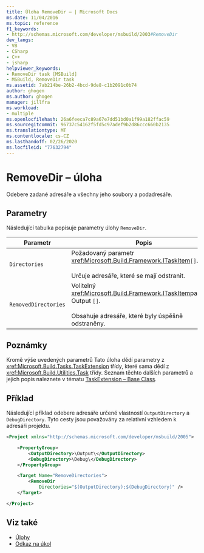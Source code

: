 ```yaml
---
title: Úloha RemoveDir – | Microsoft Docs
ms.date: 11/04/2016
ms.topic: reference
f1_keywords:
- http://schemas.microsoft.com/developer/msbuild/2003#RemoveDir
dev_langs:
- VB
- CSharp
- C++
- jsharp
helpviewer_keywords:
- RemoveDir task [MSBuild]
- MSBuild, RemoveDir task
ms.assetid: 7ab214be-26b2-4bcd-9de8-c1b2091c0b74
author: ghogen
ms.author: ghogen
manager: jillfra
ms.workload:
- multiple
ms.openlocfilehash: 26a6feeca7c89a67e7dd51bd0a1f99a182ffac59
ms.sourcegitcommit: 96737c54162f5fd5c97adef9b2d86ccc660b2135
ms.translationtype: MT
ms.contentlocale: cs-CZ
ms.lasthandoff: 02/26/2020
ms.locfileid: "77632794"
---
```

# <a name="removedir-task"></a>RemoveDir – úloha

Odebere zadané adresáře a všechny jeho soubory a podadresáře.

## <a name="parameters"></a>Parametry

 Následující tabulka popisuje parametry úlohy `RemoveDir`.

|Parametr|Popis|
|---------------|-----------------|
|`Directories`|Požadovaný parametr <xref:Microsoft.Build.Framework.ITaskItem>`[]`.<br /><br /> Určuje adresáře, které se mají odstranit.|
|`RemovedDirectories`|Volitelný <xref:Microsoft.Build.Framework.ITaskItem>parametr Output `[]`.<br /><br /> Obsahuje adresáře, které byly úspěšně odstraněny.|

## <a name="remarks"></a>Poznámky

 Kromě výše uvedených parametrů Tato úloha dědí parametry z <xref:Microsoft.Build.Tasks.TaskExtension> třídy, které sama dědí z <xref:Microsoft.Build.Utilities.Task> třídy. Seznam těchto dalších parametrů a jejich popis naleznete v tématu [TaskExtension – Base Class](../msbuild/taskextension-base-class.md).

## <a name="example"></a>Příklad

 Následující příklad odebere adresáře určené vlastností `OutputDirectory` a `DebugDirectory`. Tyto cesty jsou považovány za relativní vzhledem k adresáři projektu.

```xml
<Project xmlns="http://schemas.microsoft.com/developer/msbuild/2005">

    <PropertyGroup>
        <OutputDirectory>\Output\</OutputDirectory>
        <DebugDirectory>\Debug\</DebugDirectory>
    </PropertyGroup>

    <Target Name="RemoveDirectories">
        <RemoveDir
            Directories="$(OutputDirectory);$(DebugDirectory)" />
    </Target>

</Project>
```

## <a name="see-also"></a>Viz také

- [Úlohy](../msbuild/msbuild-tasks.md)
- [Odkaz na úkol](../msbuild/msbuild-task-reference.md)
